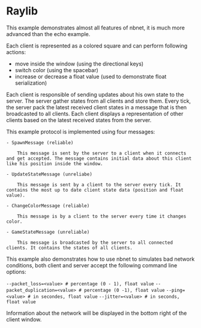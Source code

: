 # Raylib

This example demonstrates almost all features of nbnet, it is much more advanced than the echo example.

Each client is represented as a colored square and can perform following actions:

- move inside the window (using the directional keys)
- switch color (using the spacebar)
- increase or decrease a float value (used to demonstrate float serialization)

Each client is responsible of sending updates about his own state to the server.
The server gather states from all clients and store them.
Every tick, the server pack the latest received client states in a message that is then broadcasted to all clients.
Each client displays a representation of other clients based on the latest received states from the server.

This example protocol is implemented using four messages:

	- SpawnMessage (reliable)
		
		This message is sent by the server to a client when it connects and get accepted. The message contains initial data about this client like his position inside the window.

	- UpdateStateMessage (unreliabe)

		This message is sent by a client to the server every tick. It contains the most up to date client state data (position and float value).

	- ChangeColorMessage (reliable)

		This message is by a client to the server every time it changes color.

	- GameStateMessage (unreliable)

		This message is broadcasted by the server to all connected clients. It contains the states of all clients.

This example also demonstrates how to use nbnet to simulates bad network conditions, both client and server accept the following command line options:

`--packet_loss=<value> # percentage (0 - 1), float value`
`--packet_duplication=<value> # percentage (0 -1), float value`
`--ping=<value> # in secondes, float value`
`--jitter=<value> # in seconds, float value`

Information about the network will be displayed in the bottom right of the client window.
